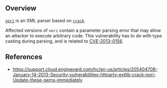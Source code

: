 ## Overview

[`nori`](https://rubygems.org/gems/nori) is an XML parser based on [`crack`](https://snyk.io/vuln/SNYK-RUBY-CRACK-20049).

Affected versions of `nori` contain a parameter parsing error that may allow an attacker to execute arbitrary code. This vulnerability has to do with type casting during parsing, and is related to [CVE-2013-0156](https://snyk.io/vuln/SNYK-RUBY-ACTIONPACK-20047).

## References
- https://support.cloud.engineyard.com/hc/en-us/articles/205404708-January-14-2013-Security-vulnerabilities-httparty-extlib-crack-nori-Update-these-gems-immediately
